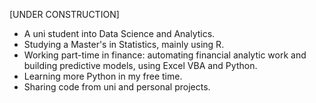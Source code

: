 [UNDER CONSTRUCTION]

- A uni student into Data Science and Analytics.
- Studying a Master's in Statistics, mainly using R.
- Working part-time in finance: automating financial analytic work and
building predictive models, using Excel VBA and Python.
- Learning more Python in my free time.
- Sharing code from uni and personal projects.

<!---
xiancaicai/xiancaicai is a ✨ special ✨ repository because its `README.md` (this file) appears on your GitHub profile.
You can click the Preview link to take a look at your changes.
--->
